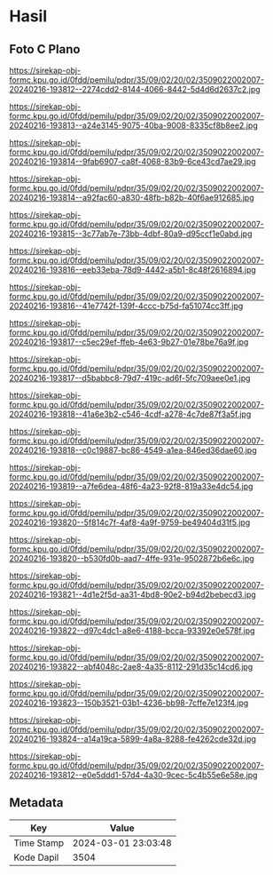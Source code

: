 # Hasil

## Foto C Plano

https://sirekap-obj-formc.kpu.go.id/0fdd/pemilu/pdpr/35/09/02/20/02/3509022002007-20240216-193812--2274cdd2-8144-4066-8442-5d4d6d2637c2.jpg

https://sirekap-obj-formc.kpu.go.id/0fdd/pemilu/pdpr/35/09/02/20/02/3509022002007-20240216-193813--a24e3145-9075-40ba-9008-8335cf8b8ee2.jpg

https://sirekap-obj-formc.kpu.go.id/0fdd/pemilu/pdpr/35/09/02/20/02/3509022002007-20240216-193814--9fab6907-ca8f-4068-83b9-6ce43cd7ae29.jpg

https://sirekap-obj-formc.kpu.go.id/0fdd/pemilu/pdpr/35/09/02/20/02/3509022002007-20240216-193814--a92fac60-a830-48fb-b82b-40f6ae912685.jpg

https://sirekap-obj-formc.kpu.go.id/0fdd/pemilu/pdpr/35/09/02/20/02/3509022002007-20240216-193815--3c77ab7e-73bb-4dbf-80a9-d95ccf1e0abd.jpg

https://sirekap-obj-formc.kpu.go.id/0fdd/pemilu/pdpr/35/09/02/20/02/3509022002007-20240216-193816--eeb33eba-78d9-4442-a5b1-8c48f2616894.jpg

https://sirekap-obj-formc.kpu.go.id/0fdd/pemilu/pdpr/35/09/02/20/02/3509022002007-20240216-193816--41e7742f-139f-4ccc-b75d-fa51074cc3ff.jpg

https://sirekap-obj-formc.kpu.go.id/0fdd/pemilu/pdpr/35/09/02/20/02/3509022002007-20240216-193817--c5ec29ef-ffeb-4e63-9b27-01e78be76a9f.jpg

https://sirekap-obj-formc.kpu.go.id/0fdd/pemilu/pdpr/35/09/02/20/02/3509022002007-20240216-193817--d5babbc8-79d7-419c-ad6f-5fc709aee0e1.jpg

https://sirekap-obj-formc.kpu.go.id/0fdd/pemilu/pdpr/35/09/02/20/02/3509022002007-20240216-193818--41a6e3b2-c546-4cdf-a278-4c7de87f3a5f.jpg

https://sirekap-obj-formc.kpu.go.id/0fdd/pemilu/pdpr/35/09/02/20/02/3509022002007-20240216-193818--c0c19887-bc86-4549-a1ea-846ed36dae60.jpg

https://sirekap-obj-formc.kpu.go.id/0fdd/pemilu/pdpr/35/09/02/20/02/3509022002007-20240216-193819--a7fe6dea-48f6-4a23-92f8-819a33e4dc54.jpg

https://sirekap-obj-formc.kpu.go.id/0fdd/pemilu/pdpr/35/09/02/20/02/3509022002007-20240216-193820--5f814c7f-4af8-4a9f-9759-be49404d31f5.jpg

https://sirekap-obj-formc.kpu.go.id/0fdd/pemilu/pdpr/35/09/02/20/02/3509022002007-20240216-193820--b530fd0b-aad7-4ffe-931e-9502872b6e6c.jpg

https://sirekap-obj-formc.kpu.go.id/0fdd/pemilu/pdpr/35/09/02/20/02/3509022002007-20240216-193821--4d1e2f5d-aa31-4bd8-90e2-b94d2bebecd3.jpg

https://sirekap-obj-formc.kpu.go.id/0fdd/pemilu/pdpr/35/09/02/20/02/3509022002007-20240216-193822--d97c4dc1-a8e6-4188-bcca-93392e0e578f.jpg

https://sirekap-obj-formc.kpu.go.id/0fdd/pemilu/pdpr/35/09/02/20/02/3509022002007-20240216-193822--abf4048c-2ae8-4a35-8112-291d35c14cd6.jpg

https://sirekap-obj-formc.kpu.go.id/0fdd/pemilu/pdpr/35/09/02/20/02/3509022002007-20240216-193823--150b3521-03b1-4236-bb98-7cffe7e123f4.jpg

https://sirekap-obj-formc.kpu.go.id/0fdd/pemilu/pdpr/35/09/02/20/02/3509022002007-20240216-193824--a14a19ca-5899-4a8a-8288-fe4262cde32d.jpg

https://sirekap-obj-formc.kpu.go.id/0fdd/pemilu/pdpr/35/09/02/20/02/3509022002007-20240216-193812--e0e5ddd1-57d4-4a30-9cec-5c4b55e6e58e.jpg


## Metadata

| Key        | Value               |
| ---------- | ------------------- |
| Time Stamp | 2024-03-01 23:03:48 |
| Kode Dapil | 3504                |



